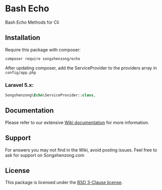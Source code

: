 # Bash Echo

Bash Echo Methods for Cli

## Installation

Require this package with composer:

```shell
composer require songshenzong/echo
```

After updating composer, add the ServiceProvider to the providers array in `config/app.php`

### Laravel 5.x:

```php
Songshenzong\Echo\ServiceProvider::class,
```



## Documentation

Please refer to our extensive [Wiki documentation](https://github.com/songshenzong/echo/wiki) for more information.


## Support

For answers you may not find in the Wiki, avoid posting issues. Feel free to ask for support on Songshenzong.com


## License

This package is licensed under the [BSD 3-Clause license](http://opensource.org/licenses/BSD-3-Clause).

